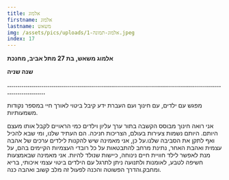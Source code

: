 ```yaml
---
title: אלמוג
firstname: אלמוג
lastname: משאש
img: /assets/pics/uploads/אלמוג-תמונה-1.jpeg
index: 17
---
```

**אלמוג משאש, בת 27 מתל אביב, מחנכת**

**ש﻿נה שניה** 

**.﻿.............................................................................................................................**

מפגש עם ילדים, עם חינוך ועם העברת ידע קיבל ביטוי לאורך חיי במספר נקודות משמעותיות.

אני רואה חינוך מבוסס הקשבה בתור ערך עליון וילדים כמי הראויים לקבל אותו מעצם היותם. היותם נשמות צעירות בעולם, הצריכות חניכה. הם העתיד שלנו, ומי שבא להכיל ואף לתקן את הסביבה שלנו.על כן, אני מאמינה שיש להקנות לילדים ערכים של אהבה עצמית ואהבת האחר, נתינת מרחב להתבטאות על כל רובדי העצמיות הקיימים בהם, על מנת לאפשר לילד חוויית חיים נינוחה, כיישות שנולד להיות. אני מאמינה שבאמצעות חשיפה לטבע, לאומנות ולתנועה ניתן לתרגל עם הילדים ביטוי עצמי איכותי, בריא ומחבק.והדרך הפשוטה והכנה לפעול זה מלב קשוב ואהבה כנה.